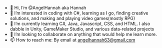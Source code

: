 - 👋 Hi, I’m @AngelHannah aka Hannah
- 👀 I’m interested in coding with C#, learning as I go, finding creative solutions, and making and playing video games(mostly RPG)
- 🌱 I’m currently learning C#, Java, Javascript, CSS, and HTML. I also dabble in Unity, GameMaker Studio, and various data-related projects
- 💞️ I’m looking to collaborate on anything that would help me learn more.
- 📫 How to reach me: By email at angelhannah63@gmail.com

<!---
AngelHannah/AngelHannah is a ✨ special ✨ repository because its `README.md` (this file) appears on your GitHub profile.
You can click the Preview link to take a look at your changes.
--->

